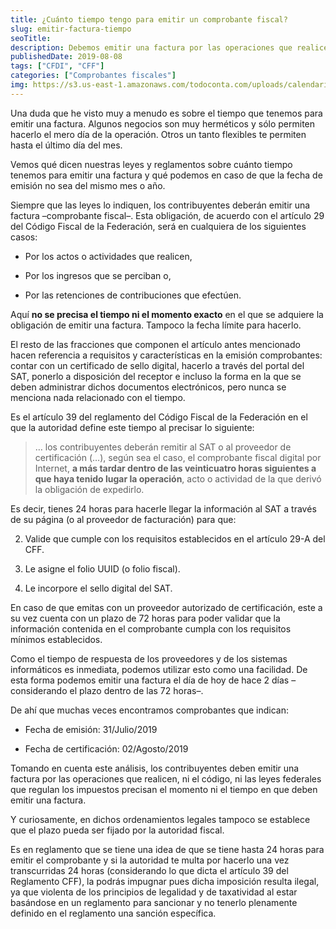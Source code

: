 ```yaml
---
title: ¿Cuánto tiempo tengo para emitir un comprobante fiscal?
slug: emitir-factura-tiempo
seoTitle: 
description: Debemos emitir una factura por las operaciones que realicemos, sin embargo, existe una duda sobre cuánto tiempo tenemos para hacerlo.
publishedDate: 2019-08-08
tags: ["CFDI", "CFF"]
categories: ["Comprobantes fiscales"]
img: https://s3.us-east-1.amazonaws.com/todoconta.com/uploads/calendario-tiempo-time-dias.jpg
---
```



Una duda que he visto muy a menudo es sobre el tiempo que tenemos para emitir una factura. Algunos negocios son muy herméticos y sólo permiten hacerlo el mero día de la operación. Otros un tanto flexibles te permiten hasta el último día del mes.




Vemos qué dicen nuestras leyes y reglamentos sobre cuánto tiempo tenemos para emitir una factura y qué podemos en caso de que la fecha de emisión no sea del mismo mes o año.




Siempre que las leyes lo indiquen, los contribuyentes deberán emitir una factura –comprobante fiscal–. Esta obligación, de acuerdo con el artículo 29 del Código Fiscal de la Federación, será en cualquiera de los siguientes casos:




* Por los actos o actividades que realicen,

* Por los ingresos que se perciban o,

* Por las retenciones de contribuciones que efectúen.




Aquí **no se precisa el tiempo ni el momento exacto** en el que se adquiere la obligación de emitir una factura. Tampoco la fecha límite para hacerlo.




El resto de las fracciones que componen el artículo antes mencionado hacen referencia a requisitos y características en la emisión comprobantes: contar con un certificado de sello digital, hacerlo a través del portal del SAT, ponerlo a disposición del receptor e incluso la forma en la que se deben administrar dichos documentos electrónicos, pero nunca se menciona nada relacionado con el tiempo.




Es el artículo 39 del reglamento del Código Fiscal de la Federación en el que la autoridad define este tiempo al precisar lo siguiente:





> … los contribuyentes deberán remitir al SAT o al proveedor de certificación (…), según sea el caso, el comprobante fiscal digital por Internet, **a más tardar dentro de las veinticuatro horas siguientes a que haya tenido lugar la operación**, acto o actividad de la que derivó la obligación de expedirlo.




Es decir, tienes 24 horas para hacerle llegar la información al SAT a través de su página (o al proveedor de facturación) para que:




2. Valide que cumple con los requisitos establecidos en el artículo 29\-A del CFF.

6. Le asigne el folio UUID (o folio fiscal).

10. Le incorpore el sello digital del SAT.




En caso de que emitas con un proveedor autorizado de certificación, este a su vez cuenta con un plazo de 72 horas para poder validar que la información contenida en el comprobante cumpla con los requisitos mínimos establecidos.




Como el tiempo de respuesta de los proveedores y de los sistemas informáticos es inmediata, podemos utilizar esto como una facilidad. De esta forma podemos emitir una factura el día de hoy de hace 2 días –considerando el plazo dentro de las 72 horas–.




De ahí que muchas veces encontramos comprobantes que indican:




* Fecha de emisión: 31/Julio/2019

* Fecha de certificación: 02/Agosto/2019




Tomando en cuenta este análisis, los contribuyentes deben emitir una factura por las operaciones que realicen, ni el código, ni las leyes federales que regulan los impuestos precisan el momento ni el tiempo en que deben emitir una factura.




Y curiosamente, en dichos ordenamientos legales tampoco se establece que el plazo pueda ser fijado por la autoridad fiscal.




Es en reglamento que se tiene una idea de que se tiene hasta 24 horas para emitir el comprobante y si la autoridad te multa por hacerlo una vez transcurridas 24 horas (considerando lo que dicta el artículo 39 del Reglamento CFF), la podrás impugnar pues dicha imposición resulta ilegal, ya que violenta de los principios de legalidad y de taxatividad al estar basándose en un reglamento para sancionar y no tenerlo plenamente definido en el reglamento una sanción específica.



